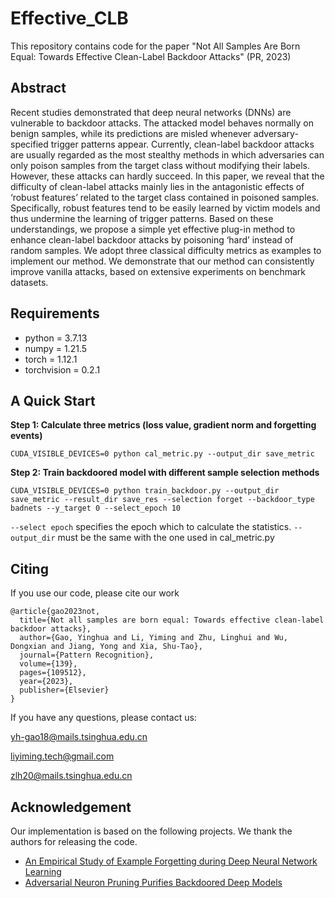 # Effective_CLB
This repository contains code for the paper "Not All Samples Are Born Equal: Towards Effective Clean-Label Backdoor Attacks" (PR, 2023)

## Abstract
Recent studies demonstrated that deep neural networks (DNNs) are vulnerable to backdoor attacks. The attacked model behaves normally on benign samples, while its predictions are misled whenever adversary-specified trigger patterns appear. Currently, clean-label backdoor attacks are usually regarded as the most stealthy methods in which adversaries can only poison samples from the target class without modifying their labels. However, these attacks can hardly succeed. In this paper, we reveal that the difficulty of clean-label attacks mainly lies in the antagonistic effects of ‘robust features’ related to the target class contained in poisoned samples. Specifically, robust features tend to be easily learned by victim models and thus undermine the learning of trigger patterns. Based on these understandings, we propose a simple yet effective plug-in method to enhance clean-label backdoor attacks by poisoning ‘hard’ instead of random samples. We adopt three classical difficulty metrics as examples to implement our method. We demonstrate that our method can consistently improve vanilla attacks, based on extensive experiments on benchmark datasets.

## Requirements
* python = 3.7.13
* numpy = 1.21.5
* torch = 1.12.1
* torchvision = 0.2.1

## A Quick Start
**Step 1: Calculate three metrics (loss value, gradient norm and forgetting events)**

```
CUDA_VISIBLE_DEVICES=0 python cal_metric.py --output_dir save_metric
```

**Step 2: Train backdoored model with different sample selection methods**

```
CUDA_VISIBLE_DEVICES=0 python train_backdoor.py --output_dir save_metric --result_dir save_res --selection forget --backdoor_type badnets --y_target 0 --select_epoch 10
```

`--select epoch` specifies the epoch which to calculate the statistics. `--output_dir` must be the same with the one used in cal_metric.py

## Citing
If you use our code, please cite our work

```
@article{gao2023not,
  title={Not all samples are born equal: Towards effective clean-label backdoor attacks},
  author={Gao, Yinghua and Li, Yiming and Zhu, Linghui and Wu, Dongxian and Jiang, Yong and Xia, Shu-Tao},
  journal={Pattern Recognition},
  volume={139},
  pages={109512},
  year={2023},
  publisher={Elsevier}
}
```

If you have any questions, please contact us: 

yh-gao18@mails.tsinghua.edu.cn

liyiming.tech@gmail.com

zlh20@mails.tsinghua.edu.cn



## Acknowledgement
Our implementation is based on the following projects. We thank the authors for releasing the code.

* [An Empirical Study of Example Forgetting during Deep Neural Network Learning](https://github.com/mtoneva/example_forgetting)
* [Adversarial Neuron Pruning Purifies Backdoored Deep Models](https://github.com/csdongxian/ANP_backdoor)

